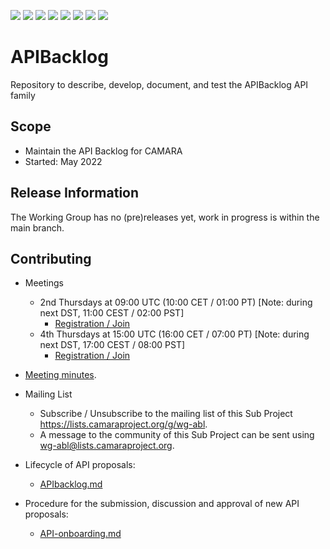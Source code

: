 <a href="https://github.com/camaraproject/APIBacklog/commits/" title="Last Commit"><img src="https://img.shields.io/github/last-commit/camaraproject/APIBacklog?style=plastic"></a>
<a href="https://github.com/camaraproject/APIBacklog/issues" title="Open Issues"><img src="https://img.shields.io/github/issues/camaraproject/APIBacklog?style=plastic"></a>
<a href="https://github.com/camaraproject/APIBacklog/pulls" title="Open Pull Requests"><img src="https://img.shields.io/github/issues-pr/camaraproject/APIBacklog?style=plastic"></a>
<a href="https://github.com/camaraproject/APIBacklog/graphs/contributors" title="Contributors"><img src="https://img.shields.io/github/contributors/camaraproject/APIBacklog?style=plastic"></a>
<a href="https://github.com/camaraproject/APIBacklog" title="Repo Size"><img src="https://img.shields.io/github/repo-size/camaraproject/APIBacklog?style=plastic"></a>
<a href="https://github.com/camaraproject/APIBacklog/blob/main/LICENSE" title="License"><img src="https://img.shields.io/badge/License-Apache%202.0-green.svg?style=plastic"></a>
<a href="https://github.com/camaraproject/APIBacklog/releases/latest" title="Latest Release"><img src="https://img.shields.io/github/release/camaraproject/APIBacklog?style=plastic"></a>
<img src="https://img.shields.io/badge/Working%20Group-red">

# APIBacklog
Repository to describe, develop, document, and test the APIBacklog API family

## Scope
* Maintain the API Backlog for CAMARA
* Started: May 2022

## Release Information
<!-- Use/uncomment one or multiple the following options -->
The Working Group has no (pre)releases yet, work in progress is within the main branch.
<!-- Pre-releases of this sub project are available in https://github.com/camaraproject/§repo_name§/releases -->
<!-- The latest public release is available here: https://github.com/camaraproject/§repo_name§/releases/latest -->
<!-- For changes see [CHANGELOG.md](https://github.com/camaraproject/§repo_name§/blob/main/CHANGELOG.md) -->

## Contributing
* Meetings
	* 2nd Thursdays at 09:00 UTC (10:00 CET / 01:00 PT) [Note: during next DST, 11:00 CEST / 02:00 PST]
		* [Registration / Join](https://zoom-lfx.platform.linuxfoundation.org/meeting/93440994620?password=d78d425d-912b-44c6-8ccc-9dafa0e4dfc4)
	* 4th Thursdays at 15:00 UTC (16:00 CET / 07:00 PT) [Note: during next DST, 17:00 CEST / 08:00 PST]
		* [Registration / Join](https://zoom-lfx.platform.linuxfoundation.org/meeting/96853703306?password=b973acfe-4f3e-489d-9af5-a19c1d0eab0e)


* [Meeting minutes](https://lf-camaraproject.atlassian.net/wiki/spaces/CAM/pages/59377456/2025+API+Backlog+Minutes).
* Mailing List
	* Subscribe / Unsubscribe to the mailing list of this Sub Project <https://lists.camaraproject.org/g/wg-abl>.
	* A message to the community of this Sub Project can be sent using <wg-abl@lists.camaraproject.org>.
* Lifecycle of API proposals:
	* [APIbacklog.md](https://github.com/camaraproject/APIBacklog/blob/main/documentation/APIbacklog.md)
* Procedure for the submission, discussion and approval of new API proposals:
	* [API-onboarding.md](https://github.com/camaraproject/Governance/blob/main/documentation/API-onboarding.md)

